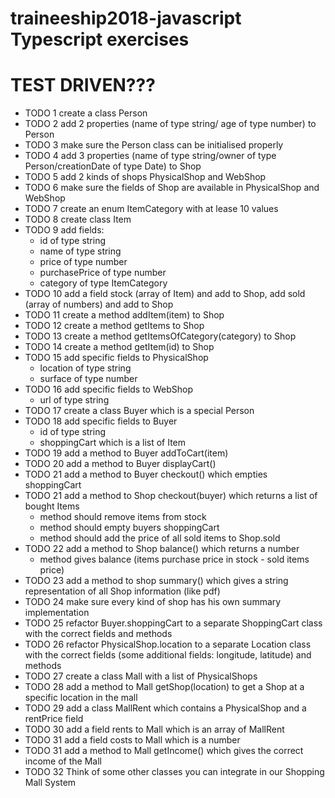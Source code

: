 # traineeship2018-javascript Typescript exercises
# TEST DRIVEN???

* TODO 1 create a class Person
* TODO 2 add 2 properties (name of type string/ age of type number) to Person
* TODO 3 make sure the Person class can be initialised properly
* TODO 4 add 3 properties (name of type string/owner of type Person/creationDate of type Date) to Shop
* TODO 5 add 2 kinds of shops PhysicalShop and WebShop
* TODO 6 make sure the fields of Shop are available in PhysicalShop and WebShop
* TODO 7 create an enum ItemCategory with at lease 10 values
* TODO 8 create class Item
* TODO 9 add fields:
    * id of type string
    * name of type string
    * price of type number
    * purchasePrice of type number
    * category of type ItemCategory
* TODO 10 add a field stock (array of Item) and add to Shop, add sold (array of numbers) and add to Shop
* TODO 11 create a method addItem(item) to Shop
* TODO 12 create a method getItems to Shop
* TODO 13 create a method getItemsOfCategory(category) to Shop
* TODO 14 create a method getItem(id) to Shop
* TODO 15 add specific fields to PhysicalShop
    * location of type string
    * surface of type number
* TODO 16 add specific fields to WebShop
    * url of type string
* TODO 17 create a class Buyer which is a special Person
* TODO 18 add specific fields to Buyer
    * id of type string
    * shoppingCart which is a list of Item
* TODO 19 add a method to Buyer addToCart(item)
* TODO 20 add a method to Buyer displayCart()
* TODO 21 add a method to Buyer checkout() which empties shoppingCart
* TODO 21 add a method to Shop checkout(buyer) which returns a list of bought Items
    * method should remove items from stock
    * method should empty buyers shoppingCart
    * method should add the price of all sold items to Shop.sold
* TODO 22 add a method to Shop balance() which returns a number
    * method gives balance (items purchase price in stock - sold items price)
* TODO 23 add a method to shop summary() which gives a string representation of all Shop information (like pdf)
* TODO 24 make sure every kind of shop has his own summary implementation
* TODO 25 refactor Buyer.shoppingCart to a separate ShoppingCart class with the correct fields and methods
* TODO 26 refactor PhysicalShop.location to a separate Location class with the correct fields (some additional fields: longitude, latitude) and methods
* TODO 27 create a class Mall with a list of PhysicalShops
* TODO 28 add a method to Mall getShop(location) to get a Shop at a specific location in the mall
* TODO 29 add a class MallRent which contains a PhysicalShop and a rentPrice field
* TODO 30 add a field rents to Mall which is an array of MallRent
* TODO 31 add a field costs to Mall which is a number
* TODO 31 add a method to Mall getIncome() which gives the correct income of the Mall
* TODO 32 Think of some other classes you can integrate in our Shopping Mall System
